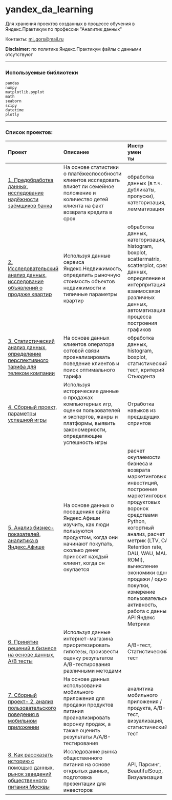 # yandex_da_learning
Для хранения проектов созданных в процессе обучения в Яндекс.Практикум по профессии "Аналитик данных"

Контакты: mi_gors@mail.ru


**Disclaimer:** по политике Яндекс.Практикум файлы с данными отсутствуют
***

### Используемые библиотеки
```
pandas
numpy
matplotlib.pyplot
math
seaborn
scipy
datetime
plotly
```

***

### Список проектов:


 Проект | Описание |<div style="width:50px">Инструменты</div> |
:--- |:---|:-----
[1. Предобработка данных, исследование надёжности заёмщиков банка](https://github.com/mi-gors/yandex_da_learning/tree/eed78b26cea0e85f8df9b2e1131f0d06dabefdae/1.%20%20%D0%9F%D1%80%D0%B5%D0%B4%D0%BE%D0%B1%D1%80%D0%B0%D0%B1%D0%BE%D1%82%D0%BA%D0%B0%20%D0%B4%D0%B0%D0%BD%D0%BD%D1%8B%D1%85) | На основе статистики о платёжеспособности клиентов исследовать влияет ли семейное положение и количество детей клиента на факт возврата кредита в срок | обработка данных (в т.ч. дубликаты, пропуски), категоризация, лемматизация
[2. Исследовательский анализ данных, исследование объявлений о продаже квартир](https://github.com/mi-gors/yandex_da_learning/tree/eed78b26cea0e85f8df9b2e1131f0d06dabefdae/2.%20%D0%98%D1%81%D1%81%D0%BB%D0%B5%D0%B4%D0%BE%D0%B2%D0%B0%D1%82%D0%B5%D0%BB%D1%8C%D1%81%D0%BA%D0%B8%D0%B9%20%D0%B0%D0%BD%D0%B0%D0%BB%D0%B8%D0%B7%20%D0%B4%D0%B0%D0%BD%D0%BD%D1%8B%D1%85) | Используя данные сервиса Яндекс.Недвижимость, определить рыночную стоимость объектов недвижимости и типичные параметры квартир | обработка данных, категоризация, histogram, boxplot, scattermatrix, scatterplot, срезы данных, определение и интерпритация взаимосвязи различных данных, автоматизация процесса построения графиков
[3. Статистический анализ данных, определение перспективного тарифа для телеком компании](https://github.com/mi-gors/yandex_da_learning/tree/eed78b26cea0e85f8df9b2e1131f0d06dabefdae/3.%20%D0%A1%D1%82%D0%B0%D1%82%D0%B8%D1%81%D1%82%D0%B8%D1%87%D0%B5%D1%81%D0%BA%D0%B8%D0%B9%20%D0%B0%D0%BD%D0%B0%D0%BB%D0%B8%D0%B7%20%D0%B4%D0%B0%D0%BD%D0%BD%D1%8B%D1%85)| На основе данных клиентов оператора сотовой связи проанализировать поведение клиентов и поиск оптимального тарифа| обработка данных, histogram, boxplot, статистический тест, критерий Стьюдента
[4. Сборный проект, параметры успешной игры](https://github.com/mi-gors/yandex_da_learning/tree/524ba19bb478549e5fd3979dc288bf111f07866b/4.%20%D0%A1%D0%B1%D0%BE%D1%80%D0%BD%D1%8B%D0%B9%20%D0%BF%D1%80%D0%BE%D0%B5%D0%BA%D1%82-1.%20%D0%9F%D0%B0%D1%80%D0%B0%D0%BC%D0%B5%D1%82%D1%80%D1%8B%20%D1%83%D1%81%D0%BF%D0%B5%D1%88%D0%BD%D0%BE%D0%B9%20%D0%B8%D0%B3%D1%80%D1%8B)| Используя исторические данные о продажах компьютерных игр, оценки пользователей и экспертов, жанры и платформы, выявить закономерности, определяющие успешность игры | Отработка навыков из предыдущих спринтов
[5. Анализ бизнес-показателей, аналитика в Яндекс.Афише](https://github.com/mi-gors/yandex_da_learning/tree/bed4505c2605db9660d30b915c3a9ca7852e7748/5.%20%D0%90%D0%BD%D0%B0%D0%BB%D0%B8%D0%B7%20%D0%B1%D0%B8%D0%B7%D0%BD%D0%B5%D1%81-%D0%BF%D0%BE%D0%BA%D0%B0%D0%B7%D0%B0%D1%82%D0%B5%D0%BB%D0%B5%D0%B9) | На основе данных о посещениях сайта Яндекс.Афиши изучить, как люди пользуются продуктом, когда они начинают покупать, сколько денег приносит каждый клиент, когда он окупается | расчет окупаемости бизнеса и возврата маркетинговых инвестиций, построение маркетинговых и продуктовых воронок средствами Python, когортный анализ, расчет метрик (LTV, CAC, Retention rate, DAU, WAU, MAU, ROMI), вычесление экономики одной продажи / одной покупки, измерение пользовательской активность, работа с данными API Яндекс Метрики
[6. Принятие решений в бизнесе на основе данных, А/В тесты](https://github.com/mi-gors/yandex_da_learning/tree/bed4505c2605db9660d30b915c3a9ca7852e7748/6.%20%D0%9F%D1%80%D0%B8%D0%BD%D1%8F%D1%82%D0%B8%D0%B5%20%D1%80%D0%B5%D1%88%D0%B5%D0%BD%D0%B8%D0%B9%20%D0%B2%20%D0%B1%D0%B8%D0%B7%D0%BD%D0%B5%D1%81%D0%B5%20%D0%BD%D0%B0%20%D0%BE%D1%81%D0%BD%D0%BE%D0%B2%D0%B5%20%D0%B4%D0%B0%D0%BD%D0%BD%D1%8B%D1%85) | Используя данные интернет-магазина приоритезировать гипотезы, произвести оценку результатов A/B-тестирования различными методами | A/B-тест, Статистический тест
[7. Сборный проект- 2, анализ пользовательского поведения в мобильном приложении]( ) | На основе данных использования мобильного приложения для продажи продуктов питания проанализировать воронку продаж, а также оценить результаты A/A/B-тестирования | аналитика мобильного приложения / продукта,  A/B-тест, визуализация, статистический тест
[8. Как рассказать историю с помощью данных, рынок заведений общественного питания Москвы]( ) | Исследование рынка общественного питания на основе открытых данных, подготовка презентации для инвесторов | API, Парсинг, BeautifulSoup, Визуализация
